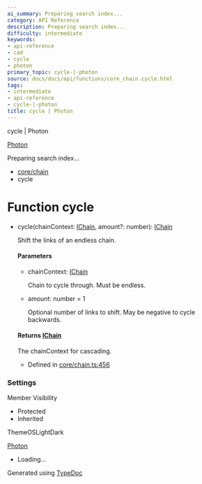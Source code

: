 ```yaml
---
ai_summary: Preparing search index...
category: API Reference
description: Preparing search index...
difficulty: intermediate
keywords:
- api-reference
- cad
- cycle
- photon
primary_topic: cycle-|-photon
source: docs/docs/api/functions/core_chain.cycle.html
tags:
- intermediate
- api-reference
- cycle-|-photon
title: cycle | Photon
---
```

cycle | Photon

[Photon](../index.md)




Preparing search index...

* [core/chain](../modules/core_chain.md)
* cycle

# Function cycle

* cycle(chainContext: [IChain](../interfaces/core_core.IChain.md), amount?: number): [IChain](../interfaces/core_core.IChain.md)

  Shift the links of an endless chain.

  #### Parameters

  + chainContext: [IChain](../interfaces/core_core.IChain.md)

    Chain to cycle through. Must be endless.
  + amount: number = 1

    Optional number of links to shift. May be negative to cycle backwards.

  #### Returns [IChain](../interfaces/core_core.IChain.md)

  The chainContext for cascading.

  + Defined in [core/chain.ts:456](https://github.com/mwhite454/photon/blob/main/packages/photon/src/core/chain.ts#L456)

### Settings

Member Visibility

* Protected
* Inherited

ThemeOSLightDark

[Photon](../index.md)

* Loading...

Generated using [TypeDoc](https://typedoc.org/)
